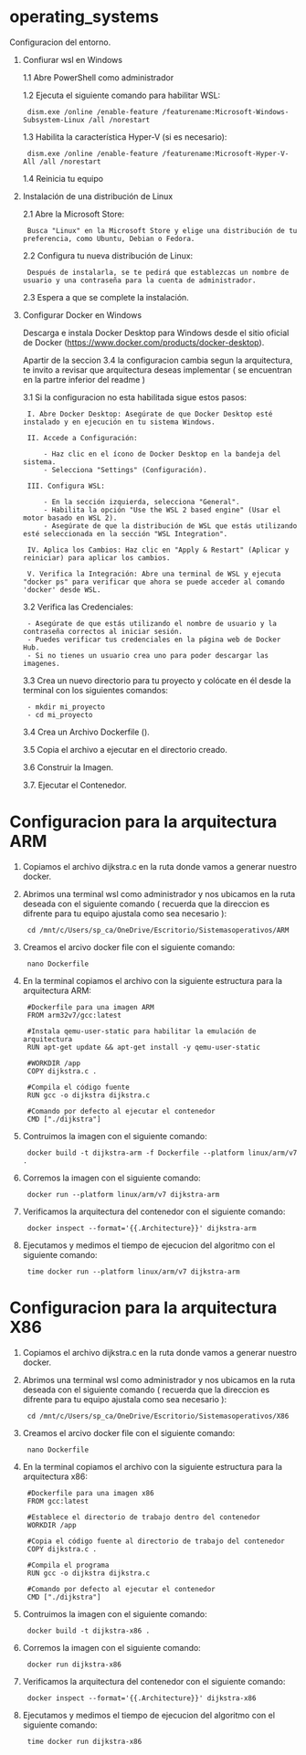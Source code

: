 # operating_systems

Configuracion del entorno. 

1. Confiurar wsl en Windows
	
	1.1 Abre PowerShell como administrador

	1.2 Ejecuta el siguiente comando para habilitar WSL: 
		
		dism.exe /online /enable-feature /featurename:Microsoft-Windows-Subsystem-Linux /all /norestart
	
	1.3 Habilita la característica Hyper-V (si es necesario):

		dism.exe /online /enable-feature /featurename:Microsoft-Hyper-V-All /all /norestart

	1.4 Reinicia tu equipo 

2. Instalación de una distribución de Linux

	2.1 Abre la Microsoft Store:
		
		Busca "Linux" en la Microsoft Store y elige una distribución de tu preferencia, como Ubuntu, Debian o Fedora.

	2.2 Configura tu nueva distribución de Linux:

		Después de instalarla, se te pedirá que establezcas un nombre de usuario y una contraseña para la cuenta de administrador.

	2.3 Espera a que se complete la instalación.


3. Configurar Docker en Windows

	Descarga e instala Docker Desktop para Windows desde el sitio oficial de Docker (https://www.docker.com/products/docker-desktop).

	
	Apartir de la seccion 3.4 la configuracion cambia segun la arquitectura, te invito a revisar que arquitectura deseas implementar ( se encuentran en la partre inferior del readme )
	
	
	3.1 Si la configuracion no esta habilitada sigue estos pasos: 
	
		I. Abre Docker Desktop:	Asegúrate de que Docker Desktop esté instalado y en ejecución en tu sistema Windows.
		
		II. Accede a Configuración:

			- Haz clic en el ícono de Docker Desktop en la bandeja del sistema.
			- Selecciona "Settings" (Configuración).

		III. Configura WSL:

			- En la sección izquierda, selecciona "General".
			- Habilita la opción "Use the WSL 2 based engine" (Usar el motor basado en WSL 2).
			- Asegúrate de que la distribución de WSL que estás utilizando esté seleccionada en la sección "WSL Integration".
		
		IV. Aplica los Cambios:	Haz clic en "Apply & Restart" (Aplicar y reiniciar) para aplicar los cambios.

		V. Verifica la Integración: Abre una terminal de WSL y ejecuta "docker ps" para verificar que ahora se puede acceder al comando 'docker' desde WSL.

	3.2 Verifica las Credenciales: 
	
		- Asegúrate de que estás utilizando el nombre de usuario y la contraseña correctos al iniciar sesión. 
		- Puedes verificar tus credenciales en la página web de Docker Hub.
		- Si no tienes un usuario crea uno para poder descargar las imagenes. 
 
	3.3 Crea un nuevo directorio para tu proyecto y colócate en él desde la terminal con los siguientes comandos: 

		- mkdir mi_proyecto
		- cd mi_proyecto

	3.4 Crea un Archivo Dockerfile ().

	3.5 Copia el archivo a ejecutar en el directorio creado. 

	3.6 Construir la Imagen.

	3.7. Ejecutar el Contenedor. 




# Configuracion para la arquitectura ARM

1. Copiamos el archivo dijkstra.c en la ruta donde vamos a generar nuestro docker. 

2. Abrimos una terminal wsl como administrador y nos ubicamos en la ruta deseada con el siguiente comando ( recuerda que la direccion es difrente para tu equipo ajustala como sea necesario ): 

		cd /mnt/c/Users/sp_ca/OneDrive/Escritorio/Sistemasoperativos/ARM

3. Creamos el arcivo docker file con el siguiente comando:

		nano Dockerfile 

4. En la terminal copiamos el archivo con la siguiente estructura para la arquitectura ARM:

		#Dockerfile para una imagen ARM
		FROM arm32v7/gcc:latest

		#Instala qemu-user-static para habilitar la emulación de arquitectura
		RUN apt-get update && apt-get install -y qemu-user-static

		#WORKDIR /app
		COPY dijkstra.c .

		#Compila el código fuente
		RUN gcc -o dijkstra dijkstra.c

		#Comando por defecto al ejecutar el contenedor
		CMD ["./dijkstra"]


5. Contruimos la imagen con el siguiente comando: 

		docker build -t dijkstra-arm -f Dockerfile --platform linux/arm/v7 .

6. Corremos la imagen con el siguiente comando: 

		docker run --platform linux/arm/v7 dijkstra-arm

7. Verificamos la arquitectura del contenedor con el siguiente comando: 

		docker inspect --format='{{.Architecture}}' dijkstra-arm

8. Ejecutamos y medimos el tiempo de ejecucion del algoritmo con el siguiente comando: 

		time docker run --platform linux/arm/v7 dijkstra-arm


# Configuracion para la arquitectura X86


1. Copiamos el archivo dijkstra.c en la ruta donde vamos a generar nuestro docker. 

2. Abrimos una terminal wsl como administrador y nos ubicamos en la ruta deseada con el siguiente comando ( recuerda que la direccion es difrente para tu equipo ajustala como sea necesario ):  

		cd /mnt/c/Users/sp_ca/OneDrive/Escritorio/Sistemasoperativos/X86

3. Creamos el arcivo docker file con el siguiente comando:

		nano Dockerfile 

4. En la terminal copiamos el archivo con la siguiente estructura para la arquitectura x86:

		#Dockerfile para una imagen x86
		FROM gcc:latest

		#Establece el directorio de trabajo dentro del contenedor
		WORKDIR /app

   		#Copia el código fuente al directorio de trabajo del contenedor
		COPY dijkstra.c .

   		#Compila el programa
		RUN gcc -o dijkstra dijkstra.c

   		#Comando por defecto al ejecutar el contenedor
		CMD ["./dijkstra"]

5. Contruimos la imagen con el siguiente comando: 

		docker build -t dijkstra-x86 .

6. Corremos la imagen con el siguiente comando: 

		docker run dijkstra-x86

7. Verificamos la arquitectura del contenedor con el siguiente comando: 

		docker inspect --format='{{.Architecture}}' dijkstra-x86

8. Ejecutamos y medimos el tiempo de ejecucion del algoritmo con el siguiente comando: 

		time docker run dijkstra-x86
